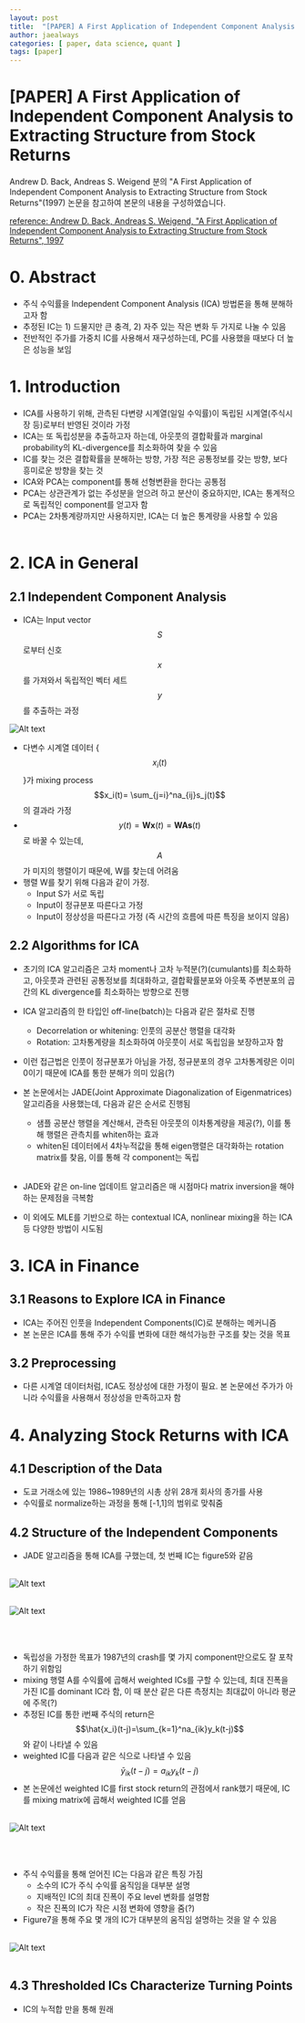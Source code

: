 ```yaml
---
layout: post
title:  "[PAPER] A First Application of Independent Component Analysis to Extracting Structure from Stock Returns "
author: jaealways
categories: [ paper, data science, quant ]
tags: [paper]
---
```



# [PAPER] A First Application of Independent Component Analysis to Extracting Structure from Stock Returns 

Andrew D. Back, Andreas S. Weigend 분의 "A First Application of Independent Component Analysis to Extracting Structure from Stock Returns"(1997) 논문을 참고하여 본문의 내용을 구성하였습니다.

[reference: Andrew D. Back, Andreas S. Weigend, "A First Application of Independent Component Analysis to Extracting Structure from Stock Returns", 1997](https://archive.nyu.edu/bitstream/2451/14180/1/Is-97-22.pdf)

# 0. Abstract

- 주식 수익률을 Independent Component Analysis (ICA) 방법론을 통해 분해하고자 함
- 추정된 IC는 1) 드물지만 큰 충격, 2) 자주 있는 작은 변화 두 가지로 나눌 수 있음
- 전반적인 주가를 가중치 IC를 사용해서 재구성하는데, PC를 사용했을 때보다 더 높은 성능을 보임

# 1. Introduction
- ICA를 사용하기 위해, 관측된 다변량 시계열(일일 수익률)이 독립된 시계열(주식시장 등)로부터 반영된 것이라 가정
- ICA는 또 독립성분을 추출하고자 하는데, 아웃풋의 결합확률과 marginal probability의 KL-divergence를 최소화하여 찾을 수 있음
- IC를 찾는 것은 결합확률을 분해하는 방향, 가장 적은 공통정보를 갖는 방향, 보다 흥미로운 방향을 찾는 것
- ICA와 PCA는 component를 통해 선형변환을 한다는 공통점
- PCA는 상관관계가 없는 주성분을 얻으려 하고 분산이 중요하지만, ICA는 통계적으로 독립적인 component를 얻고자 함
- PCA는 2차통계량까지만 사용하지만, ICA는 더 높은 통계량을 사용할 수 있음
</br></br>


# 2. ICA in General
## 2.1 Independent Component Analysis
- ICA는 Input vector $$S$$로부터 신호 $$x$$를 가져와서 독립적인 벡터 세트 $$y$$를 추출하는 과정

![Alt text](image-10.png)

- 다변수 시계열 데이터 {$$x_i(t)$$}가 mixing process $$x_i(t)= \sum_{j=i}^na_{ij}s_j(t)$$의 결과라 가정
- $$y(t)=\textbf{Wx}(t)=\textbf{WAs}(t)$$로 바꿀 수 있는데, $$A$$가 미지의 행렬이기 때문에, W를 찾는데 어려움
- 행렬 W를 찾기 위해 다음과 같이 가정. 
    - Input S가 서로 독립
    - Input이 정규분포 따른다고 가정
    - Input이 정상성을 따른다고 가정 (즉 시간의 흐름에 따른 특징을 보이지 않음)

## 2.2 Algorithms for ICA

- 초기의 ICA 알고리즘은 고차 moment나 고차 누적분(?)(cumulants)를 최소화하고, 아웃풋과 관련된 공통정보를 최대화하고, 결합확률분포와 아웃푹 주변분포의 곱 간의 KL divergence를 최소화하는 방향으로 진행
- ICA 알고리즘의 한 타입인 off-line(batch)는 다음과 같은 절차로 진행
    - Decorrelation or whitening: 인풋의 공분산 행렬을 대각화
    - Rotation: 고차통계량을 최소화하여 아웃풋이 서로 독립임을 보장하고자 함
- 이런 접근법은 인풋이 정규분포가 아님을 가정, 정규분포의 경우 고차통계량은 이미 0이기 때문에 ICA를 통한 분해가 의미 있음(?)

- 본 논문에서는 JADE(Joint Approximate Diagonalization of Eigenmatrices) 알고리즘을 사용했는데, 다음과 같은 순서로 진행됨
    - 샘플 공분산 행렬을 계산해서, 관측된 아웃풋의 이차통계량을 제공(?), 이를 통해 행렬은 관측치를 whiten하는 효과
    - whiten된 데이터에서 4차누적값을 통해 eigen행렬은 대각화하는 rotation matrix를 찾음, 이를 통해 각 component는 독립
  <br></br>  
- JADE와 같은 on-line 업데이트 알고리즘은 매 시점마다 matrix inversion을 해야하는 문제점을 극복함
- 이 외에도 MLE를 기반으로 하는 contextual ICA, nonlinear mixing을 하는 ICA 등 다양한 방법이 시도됨

# 3. ICA in Finance
## 3.1 Reasons to Explore ICA in Finance
- ICA는 주어진 인풋을 Independent Components(IC)로 분해하는 메커니즘
- 본 논문은 ICA를 통해 주가 수익률 변화에 대한 해석가능한 구조를 찾는 것을 목표

## 3.2 Preprocessing
- 다른 시계열 데이터처럼, ICA도 정상성에 대한 가정이 필요. 본 논문에선 주가가 아니라 수익률을 사용해서 정상성을 만족하고자 함

# 4. Analyzing Stock Returns with ICA
## 4.1 Description of the Data
- 도쿄 거래소에 있는 1986~1989년의 시총 상위 28개 회사의 종가를 사용
- 수익률로 normalize하는 과정을 통해 [-1,1]의 범위로 맞춰줌

## 4.2 Structure of the Independent Components
- JADE 알고리즘을 통해 ICA를 구했는데, 첫 번째 IC는 figure5와 같음
</br></br>

![Alt text](image-11.png)</br></br>


![Alt text](image-12.png)

</br></br>

- 독립성을 가정한 목표가 1987년의 crash를 몇 가지 component만으로도 잘 포착하기 위함임
- mixing 행렬 A를 수익률에 곱해서 weighted ICs를 구할 수 있는데, 최대 진폭을 가진 IC를 dominant IC라 함, 이 때 분산 같은 다른 측정치는 최대값이 아니라 평균에 주목(?)
- 추정된 IC를 통한 i번째 주식의 return은 $$\hat{x_i}(t-j)=\sum_{k=1}^na_{ik}y_k(t-j)$$와 같이 나타낼 수 있음
- weighted IC를 다음과 같은 식으로 나타낼 수 있음 $$\bar{y}_{ik}(t-j)=a_{ik}y_k(t-j)$$
- 본 논문에선 weighted IC를 first stock return의 관점에서 rank했기 때문에, IC를 mixing matrix에 곱해서 weighted IC를 얻음
<br><br>

![Alt text](image-13.png)

</br></br>

- 주식 수익률을 통해 얻어진 IC는 다음과 같은 특징 가짐
    - 소수의 IC가 주식 수익률 움직임을 대부분 설명
    - 지배적인 IC의 최대 진폭이 주요 level 변화를 설명함
    - 작은 진폭의 IC가 작은 시점 변화에 영향을 줌(?)
- Figure7을 통해 주요 몇 개의 IC가 대부분의 움직임 설명하는 것을 알 수 있음</br></br>


![Alt text](image-14.png)
</br></br>


## 4.3 Thresholded ICs Characterize Turning Points

- IC의 누적합 만을 통해 원래